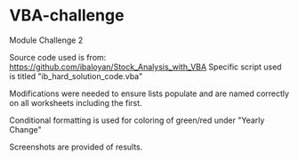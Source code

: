 # VBA-challenge
Module Challenge 2


Source code used is from:
https://github.com/ibaloyan/Stock_Analysis_with_VBA
Specific script used is titled "ib_hard_solution_code.vba"

Modifications were needed to ensure lists populate and are named correctly on all worksheets including the first.

Conditional formatting is used for coloring of green/red under "Yearly Change"

Screenshots are provided of results.
